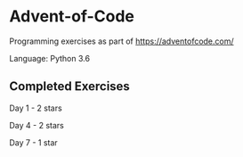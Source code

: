 # Advent-of-Code
Programming exercises as part of https://adventofcode.com/

Language: Python 3.6

## Completed Exercises
Day 1 - 2 stars

Day 4 - 2 stars

Day 7 - 1 star
